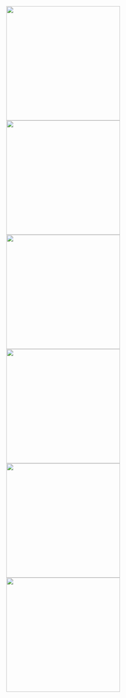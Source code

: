 <p>
  <img src = "https://github.com/user-attachments/assets/c1d49164-7d91-48e0-a3b7-4cdaf1495add" width = "300"/>
  <img src = "https://github.com/user-attachments/assets/0948d04e-aeb0-44e1-a06c-4098cf101508" width = "300"/>
  <img src = "https://github.com/user-attachments/assets/e0b79ac1-04f1-4875-a3d4-be9a42374d28" width = "300"/>
  <img src = "https://github.com/user-attachments/assets/1314c434-85c3-4b1c-8116-3255bcd46668" width = "300"/>
  <img src = "https://github.com/user-attachments/assets/621a872d-4c5f-475e-84ed-0a4530558d3d" width = "300"/>
  <img src = "https://github.com/user-attachments/assets/4bb7fe3f-6295-4628-837a-9c8e38ecfff8" width = "300"/>
</p>
